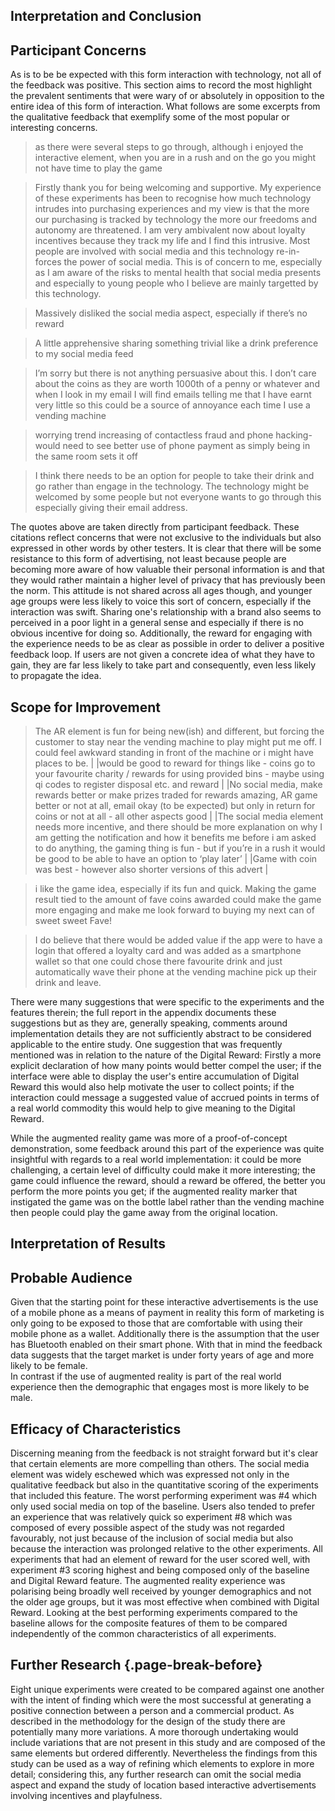 <section>

# Interpretation and Conclusion

## Participant Concerns

As is to be be expected with this form interaction with technology, not all of the feedback was positive. 
This section aims to record the most highlight the prevalent sentiments that were wary of or absolutely in opposition to the entire idea of this form of interaction.
What follows are some excerpts from the qualitative feedback that exemplify some of the most popular or interesting concerns.

> as there were several steps to go through, although i enjoyed the interactive element, when you are in a rush and on the go you might not have time to play the game

> Firstly thank you for being welcoming and supportive. My experience of these experiments has been to recognise how much technology intrudes into purchasing experiences and my view is that the more our purchasing is tracked by technology the more our freedoms and autonomy are threatened. 
I am very ambivalent now about loyalty incentives because they track my life and I find this intrusive. Most people are involved with social media and this technology re-in-forces the power of social media. This is of concern to me, especially as I am aware of the risks to mental health that social media presents and especially to young people who I believe are mainly targetted by this technology.

> Massively disliked the social media aspect, especially if there’s no reward

> A little apprehensive sharing something trivial like a drink preference to my social media feed

> I’m sorry but there is not anything persuasive about this. 
I don’t care about the coins as they are worth 1000th of a penny or whatever and when I look in my email I will find emails telling me that I have earnt very little so this could be a source of annoyance each time I use a vending machine

> worrying trend increasing of contactless fraud and phone hacking- would need to see better use of phone payment as simply being in the same room sets it off

> I think there needs to be an option for people to take their drink and go rather than engage in the technology. 
The technology might be welcomed by some people but not everyone wants to go through this especially giving their email address.

The quotes above are taken directly from participant feedback. These citations reflect concerns that were not exclusive to the individuals but also expressed in other words by other testers.
It is clear that there will be some resistance to this form of advertising, not least because people are becoming more aware of how valuable their personal information is and that they would rather maintain a higher level of privacy that has previously been the norm.
This attitude is not shared across all ages though, and younger age groups were less likely to voice this sort of concern, especially if the interaction was swift.
Sharing one's relationship with a brand also seems to perceived in a poor light in a general sense and especially if there is no obvious incentive for doing so.
Additionally, the reward for engaging with the experience needs to be as clear as possible in order to deliver a positive feedback loop. 
If users are not given a concrete idea of what they have to gain, they are far less likely to take part and consequently, even less likely to propagate the idea.

## Scope for Improvement

> The AR element is fun for being new(ish) and different, but forcing the customer to stay near the vending machine to play might put me off. I could feel awkward standing in front of the machine or i might have places to be. | |would be good to reward for things like - coins go to your favourite charity / rewards for using provided bins - maybe using qi codes to register disposal etc. and reward | |No social media, make rewards better or make prizes traded for rewards amazing, AR game better or not at all, email okay (to be expected) but only in return for coins or not at all - all other aspects good | |The social media element needs more incentive, and there should be more explanation on why I am getting the notification and how it benefits me before i am asked to do anything, the gaming thing is fun - but if you’re in a rush it would be good to be able to have an option to ‘play later’ | |Game with coin was best - however also shorter versions of this advert |

> i like the game idea, especially if its fun and quick. Making the game result tied to the amount of fave coins awarded could make the game more engaging and make me look forward to buying my next can of sweet sweet Fave!

> I do believe that there would be added value if the app were to have a login that offered a loyalty card and was added as a smartphone wallet so that one could chose there favourite drink and just automatically wave their phone at the vending machine pick up their drink and leave.

There were many suggestions that were specific to the experiments and the features therein; 
the full report in the appendix documents these suggestions but as they are, generally speaking, comments around implementation details they are not sufficiently abstract to be considered applicable to the entire study.
One suggestion that was frequently mentioned was in relation to the nature of the Digital Reward:
Firstly a more explicit declaration of how many points would better compel the user;
if the interface were able to display the user's entire accumulation of Digital Reward this would also help motivate the user to collect points;
if the interaction could message a suggested value of accrued points in terms of a real world commodity this would help to give meaning to the Digital Reward.

While the augmented reality game was more of a proof-of-concept demonstration, some feedback around this part of the experience was quite insightful with regards to a real world implementation:
it could be more challenging, a certain level of difficulty could make it more interesting;
the game could influence the reward, should a reward be offered, the better you perform the more points you get;
if the augmented reality marker that instigated the game was on the bottle label rather than the vending machine then people could play the game away from the original location.

## Interpretation of Results

## Probable Audience

Given that the starting point for these interactive advertisements is the use of a mobile phone as a means of payment in reality this form of marketing is only going to be exposed to those that are comfortable with using their mobile phone as a wallet. 
Additionally there is the assumption that the user has Bluetooth enabled on their smart phone. 
With that in mind the feedback data suggests that the target market is under forty years of age and more likely to be female.  
In contrast if the use of augmented reality is part of the real world experience then the demographic that engages most is more likely to be male. 

## Efficacy of Characteristics

Discerning meaning from the feedback is not straight forward but it's clear that certain elements are more compelling than others. 
The social media element was widely eschewed which was expressed not only in the qualitative feedback but also in the quantitative scoring of the experiments that included this feature.
The worst performing experiment was #4 which only used social media on top of the baseline.
Users also tended to prefer an experience that was relatively quick so experiment #8 which was composed of every possible aspect of the study was not regarded favourably, not just because of the inclusion of social media but also because the interaction was prolonged relative to the other experiments.
All experiments that had an element of reward for the user scored well, with experiment #3 scoring highest and being composed only of the baseline and Digital Reward feature. 
The augmented reality experience was polarising being broadly well received by younger demographics and not the older age groups, but it was most effective when combined with Digital Reward.
Looking at the best performing experiments compared to the baseline allows for the composite features of them to be compared independently of the common characteristics of all experiments. 

## Further Research {.page-break-before}

Eight unique experiments were created to be compared against one another with the intent of finding which were the most successful at generating a positive connection between a person and a commercial product. 
As described in the methodology for the design of the study there are potentially many more variations. 
A more thorough undertaking would include variations that are not present in this study and are composed of the same elements but ordered differently. 
Nevertheless the findings from this study can be used as a way of refining which elements to explore in more detail; 
considering this, any further research can omit the social media aspect and expand the study of location based interactive advertisements involving incentives and playfulness. 

</section>
